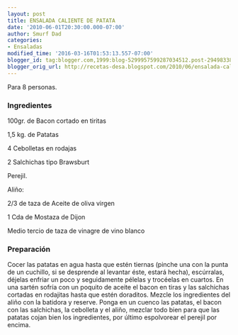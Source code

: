 ```yaml
---
layout: post
title: ENSALADA CALIENTE DE PATATA
date: '2010-06-01T20:30:00.000-07:00'
author: Smurf Dad
categories:
- Ensaladas
modified_time: '2016-03-16T01:53:13.557-07:00'
blogger_id: tag:blogger.com,1999:blog-5299957599287034512.post-2949833826455418511
blogger_orig_url: http://recetas-desa.blogspot.com/2010/06/ensalada-caliente-de-patata.html
---
```


Para 8 personas.

<h3>Ingredientes</h3>


100gr. de Bacon cortado en tiritas

1,5 kg. de Patatas

4 Cebolletas en rodajas

2 Salchichas tipo Brawsburt

Perejil.

Ali&ntilde;o:

2/3 de taza de Aceite de oliva virgen

1 Cda de Mostaza de Dijon

Medio tercio de taza de vinagre de vino blanco

<h3>Preparaci&oacute;n</h3>


Cocer las patatas en agua hasta que est&eacute;n tiernas (pinche una con la punta de un cuchillo, si se desprende al levantar &eacute;ste, estar&aacute; hecha), esc&uacute;rralas, d&eacute;jelas enfriar un poco y seguidamente p&eacute;lelas y troc&eacute;elas en cuartos. En una sart&eacute;n sofr&iacute;a con un poquito de aceite el bacon en tiras y las salchichas cortadas en rodajitas hasta que est&eacute;n doraditos. Mezcle los ingredientes del ali&ntilde;o con la batidora y reserve. Ponga en un cuenco las patatas, el bacon con las salchichas, la cebolleta y el ali&ntilde;o, mezclar todo bien para que las patatas cojan bien los ingredientes, por &uacute;ltimo espolvorear el perejil por encima.

